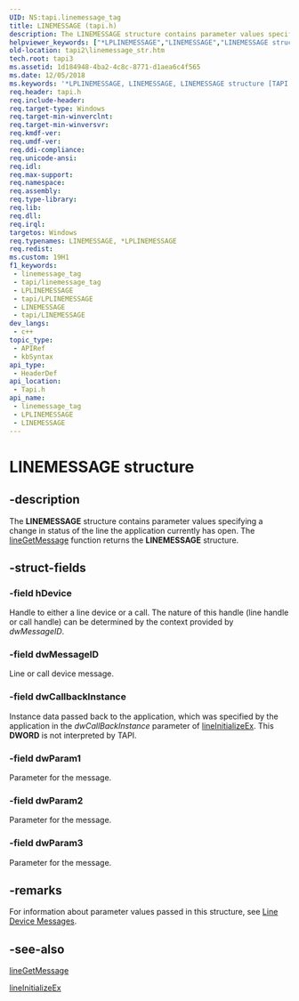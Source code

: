 ```yaml
---
UID: NS:tapi.linemessage_tag
title: LINEMESSAGE (tapi.h)
description: The LINEMESSAGE structure contains parameter values specifying a change in status of the line the application currently has open. The lineGetMessage function returns the LINEMESSAGE structure.
helpviewer_keywords: ["*LPLINEMESSAGE","LINEMESSAGE","LINEMESSAGE structure [TAPI 2.2]","LPLINEMESSAGE","LPLINEMESSAGE structure pointer [TAPI 2.2]","_tapi2_linemessage_str","tapi/LINEMESSAGE","tapi/LPLINEMESSAGE","tapi2.linemessage_str"]
old-location: tapi2\linemessage_str.htm
tech.root: tapi3
ms.assetid: 1d184948-4ba2-4c8c-8771-d1aea6c4f565
ms.date: 12/05/2018
ms.keywords: '*LPLINEMESSAGE, LINEMESSAGE, LINEMESSAGE structure [TAPI 2.2], LPLINEMESSAGE, LPLINEMESSAGE structure pointer [TAPI 2.2], _tapi2_linemessage_str, tapi/LINEMESSAGE, tapi/LPLINEMESSAGE, tapi2.linemessage_str'
req.header: tapi.h
req.include-header: 
req.target-type: Windows
req.target-min-winverclnt: 
req.target-min-winversvr: 
req.kmdf-ver: 
req.umdf-ver: 
req.ddi-compliance: 
req.unicode-ansi: 
req.idl: 
req.max-support: 
req.namespace: 
req.assembly: 
req.type-library: 
req.lib: 
req.dll: 
req.irql: 
targetos: Windows
req.typenames: LINEMESSAGE, *LPLINEMESSAGE
req.redist: 
ms.custom: 19H1
f1_keywords:
 - linemessage_tag
 - tapi/linemessage_tag
 - LPLINEMESSAGE
 - tapi/LPLINEMESSAGE
 - LINEMESSAGE
 - tapi/LINEMESSAGE
dev_langs:
 - c++
topic_type:
 - APIRef
 - kbSyntax
api_type:
 - HeaderDef
api_location:
 - Tapi.h
api_name:
 - linemessage_tag
 - LPLINEMESSAGE
 - LINEMESSAGE
---
```


# LINEMESSAGE structure


## -description

The 
<b>LINEMESSAGE</b> structure contains parameter values specifying a change in status of the line the application currently has open. The 
<a href="/windows/desktop/api/tapi/nf-tapi-linegetmessage">lineGetMessage</a> function returns the 
<b>LINEMESSAGE</b> structure.

## -struct-fields

### -field hDevice

Handle to either a line device or a call. The nature of this handle (line handle or call handle) can be determined by the context provided by <i>dwMessageID</i>.

### -field dwMessageID

Line or call device message.

### -field dwCallbackInstance

Instance data passed back to the application, which was specified by the application in the <i>dwCallBackInstance</i> parameter of 
<a href="/windows/desktop/api/tapi/nf-tapi-lineinitializeexa">lineInitializeEx</a>. This <b>DWORD</b> is not interpreted by TAPI.

### -field dwParam1

Parameter for the message.

### -field dwParam2

Parameter for the message.

### -field dwParam3

Parameter for the message.

## -remarks

For information about parameter values passed in this structure, see 
<a href="/windows/desktop/Tapi/line-device-messages">Line Device Messages</a>.

## -see-also

<a href="/windows/desktop/api/tapi/nf-tapi-linegetmessage">lineGetMessage</a>



<a href="/windows/desktop/api/tapi/nf-tapi-lineinitializeexa">lineInitializeEx</a>

